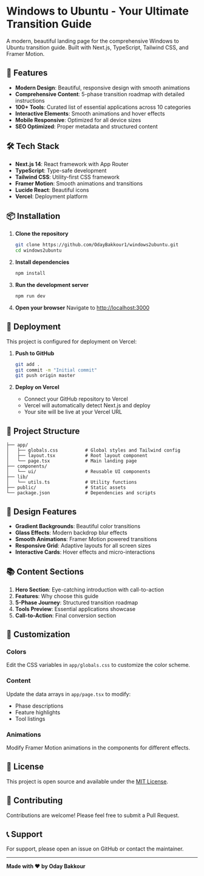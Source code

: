 # Windows to Ubuntu - Your Ultimate Transition Guide

A modern, beautiful landing page for the comprehensive Windows to Ubuntu transition guide. Built with Next.js, TypeScript, Tailwind CSS, and Framer Motion.

## 🚀 Features

- **Modern Design**: Beautiful, responsive design with smooth animations
- **Comprehensive Content**: 5-phase transition roadmap with detailed instructions
- **100+ Tools**: Curated list of essential applications across 10 categories
- **Interactive Elements**: Smooth animations and hover effects
- **Mobile Responsive**: Optimized for all device sizes
- **SEO Optimized**: Proper metadata and structured content

## 🛠️ Tech Stack

- **Next.js 14**: React framework with App Router
- **TypeScript**: Type-safe development
- **Tailwind CSS**: Utility-first CSS framework
- **Framer Motion**: Smooth animations and transitions
- **Lucide React**: Beautiful icons
- **Vercel**: Deployment platform

## 📦 Installation

1. **Clone the repository**
   ```bash
   git clone https://github.com/OdayBakkour1/windows2ubuntu.git
   cd windows2ubuntu
   ```

2. **Install dependencies**
   ```bash
   npm install
   ```

3. **Run the development server**
   ```bash
   npm run dev
   ```

4. **Open your browser**
   Navigate to [http://localhost:3000](http://localhost:3000)

## 🚀 Deployment

This project is configured for deployment on Vercel:

1. **Push to GitHub**
   ```bash
   git add .
   git commit -m "Initial commit"
   git push origin master
   ```

2. **Deploy on Vercel**
   - Connect your GitHub repository to Vercel
   - Vercel will automatically detect Next.js and deploy
   - Your site will be live at your Vercel URL

## 📁 Project Structure

```
├── app/
│   ├── globals.css          # Global styles and Tailwind config
│   ├── layout.tsx           # Root layout component
│   └── page.tsx             # Main landing page
├── components/
│   └── ui/                  # Reusable UI components
├── lib/
│   └── utils.ts             # Utility functions
├── public/                  # Static assets
└── package.json             # Dependencies and scripts
```

## 🎨 Design Features

- **Gradient Backgrounds**: Beautiful color transitions
- **Glass Effects**: Modern backdrop blur effects
- **Smooth Animations**: Framer Motion powered transitions
- **Responsive Grid**: Adaptive layouts for all screen sizes
- **Interactive Cards**: Hover effects and micro-interactions

## 📚 Content Sections

1. **Hero Section**: Eye-catching introduction with call-to-action
2. **Features**: Why choose this guide
3. **5-Phase Journey**: Structured transition roadmap
4. **Tools Preview**: Essential applications showcase
5. **Call-to-Action**: Final conversion section

## 🔧 Customization

### Colors
Edit the CSS variables in `app/globals.css` to customize the color scheme.

### Content
Update the data arrays in `app/page.tsx` to modify:
- Phase descriptions
- Feature highlights
- Tool listings

### Animations
Modify Framer Motion animations in the components for different effects.

## 📄 License

This project is open source and available under the [MIT License](LICENSE).

## 🤝 Contributing

Contributions are welcome! Please feel free to submit a Pull Request.

## 📞 Support

For support, please open an issue on GitHub or contact the maintainer.

---

**Made with ❤️ by Oday Bakkour** 